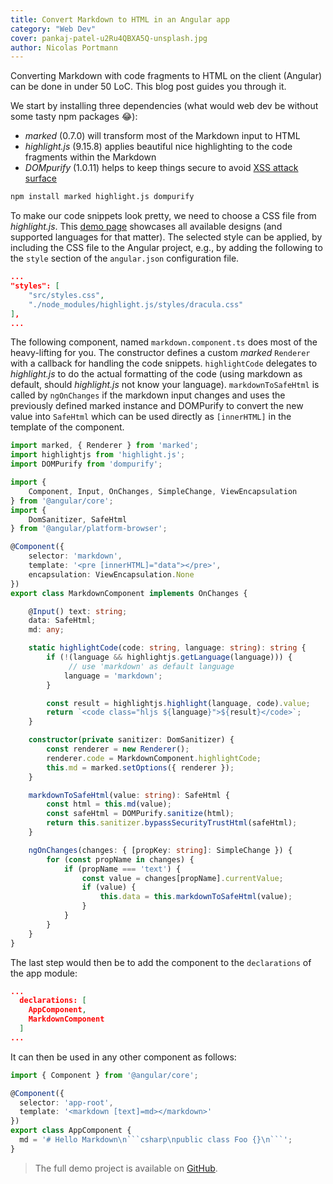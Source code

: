 ```yaml
---
title: Convert Markdown to HTML in an Angular app
category: "Web Dev"
cover: pankaj-patel-u2Ru4QBXA5Q-unsplash.jpg
author: Nicolas Portmann
---
```


Converting Markdown with code fragments to HTML on the client (Angular) can be done in under 50 LoC. This blog post guides you through it.

We start by installing three dependencies (what would web dev be without some tasty npm packages 😂):

* *marked* (0.7.0) will transform most of the Markdown input to HTML
* *highlight.js* (9.15.8) applies beautiful nice highlighting to the code fragments within the Markdown
* *DOMpurify* (1.0.11) helps to keep things secure to avoid [XSS attack surface](https://angular.io/guide/security#preventing-cross-site-scripting-xss "XSS - Angular.io Guide")

```bash
npm install marked highlight.js dompurify
```

To make our code snippets look pretty, we need to choose a CSS file from *highlight.js*. This [demo page](https://highlightjs.org/static/demo/ "Demo - highlightjs.org") showcases all available designs (and supported languages for that matter).
The selected style can be applied, by including the CSS file to the Angular project, e.g., by adding the following to the `style` section of the `angular.json` configuration file.

```json
...
"styles": [
    "src/styles.css",
    "./node_modules/highlight.js/styles/dracula.css"
],
...
```

The following component, named `markdown.component.ts` does most of the heavy-lifting for you. The constructor defines a custom *marked* `Renderer` with a callback for handling the code snippets. `highlightCode` delegates to *highlight.js* to do the actual formatting of the code (using markdown as default, should *highlight.js* not know your language). `markdownToSafeHtml` is called by `ngOnChanges` if the markdown input changes and uses the previously defined marked instance and DOMPurify to convert the new value into `SafeHtml` which can be used directly as `[innerHTML]` in the template of the component.

```typescript
import marked, { Renderer } from 'marked';
import highlightjs from 'highlight.js';
import DOMPurify from 'dompurify';

import {
    Component, Input, OnChanges, SimpleChange, ViewEncapsulation
} from '@angular/core';
import {
    DomSanitizer, SafeHtml
} from '@angular/platform-browser';

@Component({
    selector: 'markdown',
    template: '<pre [innerHTML]="data"></pre>',
    encapsulation: ViewEncapsulation.None
})
export class MarkdownComponent implements OnChanges {

    @Input() text: string;
    data: SafeHtml;
    md: any;

    static highlightCode(code: string, language: string): string {
        if (!(language && highlightjs.getLanguage(language))) {
             // use 'markdown' as default language
            language = 'markdown';
        }

        const result = highlightjs.highlight(language, code).value;
        return `<code class="hljs ${language}">${result}</code>`;
    }

    constructor(private sanitizer: DomSanitizer) {
        const renderer = new Renderer();
        renderer.code = MarkdownComponent.highlightCode;
        this.md = marked.setOptions({ renderer });
    }

    markdownToSafeHtml(value: string): SafeHtml {
        const html = this.md(value);
        const safeHtml = DOMPurify.sanitize(html);
        return this.sanitizer.bypassSecurityTrustHtml(safeHtml);
    }

    ngOnChanges(changes: { [propKey: string]: SimpleChange }) {
        for (const propName in changes) {
            if (propName === 'text') {
                const value = changes[propName].currentValue;
                if (value) {
                    this.data = this.markdownToSafeHtml(value);
                }
            }
        }
    }
}
```

The last step would then be to add the component to the `declarations` of the app module:

```json
...
  declarations: [
    AppComponent,
    MarkdownComponent
  ]
...
```

It can then be used in any other component as follows:

```typescript
import { Component } from '@angular/core';

@Component({
  selector: 'app-root',
  template: '<markdown [text]=md></markdown>'
})
export class AppComponent {
  md = '# Hello Markdown\n```csharp\npublic class Foo {}\n```';
}
```

> The full demo project is available on [GitHub](https://github.com/tkp1n/md2html "md2html - GitHub").
